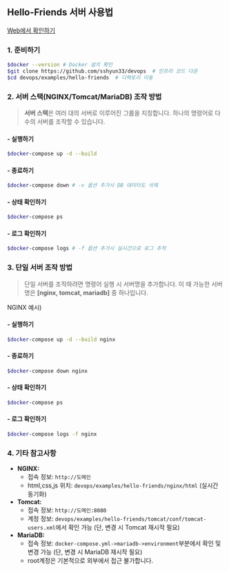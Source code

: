 ## Hello-Friends 서버 사용법 
[Web에서 확인하기](https://github.com/sshyun33/devops/blob/master/examples/hello-friends/readme.md)

### 1. 준비하기
```bash
$docker --version # Docker 설치 확인 
$git clone https://github.com/sshyun33/devops  # 인프라 코드 다운
$cd devops/examples/hello-friends  # 디렉토리 이동
```

### 2. 서버 스택(NGINX/Tomcat/MariaDB) 조작 방법
>**서버 스택**은 여러 대의 서버로 이루어진 그룹을 지칭합니다. 
하나의 명령어로 다수의 서버를 조작할 수 있습니다.

#### - 실행하기
```bash
$docker-compose up -d --build
```
#### - 종료하기 
```bash
$docker-compose down # -v 옵션 추가시 DB 데이터도 삭제
```
#### - 상태 확인하기 
```bash
$docker-compose ps
```
#### - 로그 확인하기 
```bash
$docker-compose logs # -f 옵션 추가시 실시간으로 로그 추적
```

### 3. 단일 서버 조작 방법
>단일 서버를 조작하려면 명령어 실행 시 서버명을 추가합니다.
이 때 가능한 서버명은 **[nginx, tomcat, mariadb]** 중 하나입니다.

NGINX 예시)
#### - 실행하기
```bash
$docker-compose up -d --build nginx
```
#### - 종료하기 
```bash
$docker-compose down nginx
```
#### - 상태 확인하기 
```bash
$docker-compose ps
```
#### - 로그 확인하기 
```bash
$docker-compose logs -f nginx
```

### 4. 기타 참고사항
- **NGINX:** 
  - 접속 정보: `http://도메인`
  - html,css,js 위치: `devops/examples/hello-friends/nginx/html` (실시간 동기화)
- **Tomcat:**
  - 접속 정보: `http://도메인:8080`
  - 계정 정보: `devops/examples/hello-friends/tomcat/conf/tomcat-users.xml`에서 확인 가능 (단, 변경 시 Tomcat 재시작 필요)
- **MariaDB:**
  - 접속 정보: `docker-compose.yml->mariadb->environment`부분에서 확인 및 변경 가능 (단, 변경 시 MariaDB 재시작 필요)
  - root계정은 기본적으로 외부에서 접근 불가합니다.

### 
